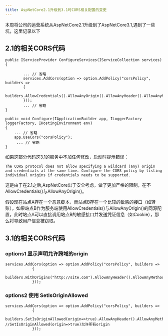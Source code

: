 ```yaml
---
title: AspNetCore2.1升级到3.1时CORS相关配置的变更
---
```


本周将公司的运营系统从AspNetCore2.1升级到了AspNetCore3.1,遇到了一些坑，这里记录以下

## 2.1的相关CORS代码


```
public IServiceProvider ConfigureServices(IServiceCollection services)
{

        ... // 省略
        services.AddCors(option => option.AddPolicy("corsPolicy", builders =>
        {
            builders.AllowCredentials().AllowAnyOrigin().AllowAnyHeader().AllowAnyMethod();
        }));
        ... // 省略
}

public void Configure(IApplicationBuilder app, ILoggerFactory loggerFactory, IHostingEnvironment env)
{
    ... // 省略
    app.UseCors("corsPolicy");
     ... // 省略
}
```

如果这部分代码这3.1的服务中不加任何修改，启动时提示错误：


```
The CORS protocol does not allow specifying a wildcard (any) origin and credentials at the same time. Configure the CORS policy by listing individual origins if credentials needs to be supported.
```


这是由于在2.1之后,AspNetCore出于安全考虑，做了更加严格的限制，在不AllowCredentials()与AllowAnyOrigin()。

假设现在站点A存在一个恶意脚本，而站点B存在一个比较的敏感的接口（如转账）。如果站点B作为服务端使用AllowCredentials()与AllowAnyOrigin()的同源配置，此时站点A可以直接调用站点B的敏感接口并发送凭证信息（如Cookie），那么将导致用户信息被窃取。



## 3.1的相关CORS代码

### options1 显示声明允许跨域的origin

```
services.AddCors(option => option.AddPolicy("corsPolicy", builders =>
            {
                builders.WithOrigins("http://site.com").AllowAnyHeader().AllowAnyMethod().AllowCredentials();
            }));
```


### options2 使用 SetIsOriginAllowed


```
services.AddCors(option => option.AddPolicy("corsPolicy", builders =>
            {
                builders.SetIsOriginAllowed(origin=>true).AllowAnyHeader().AllowAnyMethod().AllowCredentials(); //SetIsOriginAllowed(origin=>true)允许所有origin
            }));
```


